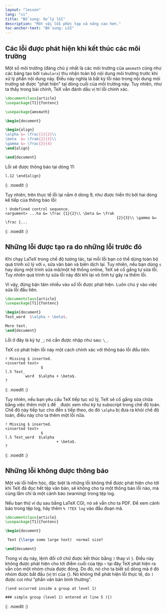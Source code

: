 ```yaml
---
layout: "lesson"
lang: "vi"
title: "Bổ sung: Xử lý lỗi"
description: "Một vài lỗi phức tạp và nâng cao hơn."
toc-anchor-text: "Bổ sung: Lỗi"
---
```


## Các lỗi được phát hiện khi kết thúc các môi trường

Một số môi trường (đáng chú ý nhất là các môi trường của `amsmath` cũng như các
bảng tạo bởi `tabularx`) thu nhận toàn bộ nội dung môi trường trước khi xử lý
phần nội dung này. Điều này nghĩa là bất kỳ lỗi nào trong nội dung môi trường sẽ
được "phát hiện" tại dòng cuối của môi trường này. Tuy nhiên, như ta thấy trong
bài chính, TeX vẫn đánh dấu vị trí lỗi chính xác.

```latex
\documentclass{article}
\usepackage[T1]{fontenc}

\usepackage{amsmath}

\begin{document}

\begin{align}
\alpha &= \frac{1}{2}\\
\beta  &= \frak{2}{3}\\
\gamma &= \frac{3}{4} 
\end{align}

\end{document}
```

Lỗi sẽ được thông báo tại dòng 11:

```
l.12 \end{align}
```
{: .noedit :}

Tuy nhiên, trên thực tế lỗi lại nằm ở dòng 9, như được hiển thị bởi hai dòng kế
tiếp của thông báo lỗi:

```
! Undefined control sequence.
<argument> ...ha &= \frac {1}{2}\\ \beta &= \frak 
                                                  {2}{3}\\ \gamma &= \frac {...
```
{: .noedit :}


## Những lỗi được tạo ra do những lỗi trước đó

Khi chạy LaTeX trong chế độ tương tác, tại mỗi lỗi bạn có thể dừng toàn bộ quá
trình xử lý với `x`, sửa văn bản và biên dịch lại. Tuy nhiên, nếu bạn dùng `s`
hay dùng một trình sửa mã/một hệ thống online, TeX sẽ cố gắng tự sửa lỗi. Tuy
nhiên quá trình tự sửa lỗi này đôi khi lại vô tình tự gây ra thêm lỗi.

Vì vậy, đừng bận tâm nhiều vào _số_ lỗi được phát hiện. Luôn chú ý vào việc sửa
lỗi đầu tiên.

```latex
\documentclass{article}
\usepackage[T1]{fontenc}

\begin{document}
Text_word  $\alpha + \beta$.

More text.
\end{document}
```

Lỗi ở đây là ký tự `_`; nó cần được nhập như sau: `\_`.

TeX có phát hiện lỗi này một cách chính xác với thông báo lỗi _đầu tiên_:

```
! Missing $ inserted.
<inserted text> 
                $
l.5 Text_
         word  $\alpha + \beta$.
?
```
{: .noedit :}

Tuy nhiên, nếu bạn yêu cầu TeX tiếp tục xử lý, TeX sẽ cố gắng sửa chữa bằng việc
thêm một `$` để `_` được xem như ký tự subscript trong chế độ toán. Chế độ này
tiếp tục cho đến `$` tiếp theo, do đó `\alpha` bị đưa ra khỏi chế độ toán, điều
này cho ta thêm một lỗi nữa.

```
! Missing $ inserted.
<inserted text> 
                $
l.5 Text_word  $\alpha
                       + \beta$.
? 
```
{: .noedit :}


## Những lỗi không được thông báo

Một vài lỗi hiểm hóc, đặc biệt là những lỗi không thể được phát hiện cho tới khi
TeX đã đọc hết tệp văn bản, sẽ không cho ta một thông báo lỗi nào, mà cùng lắm
chỉ là một cảnh báo (warning) trong tệp log.

Nếu bạn thử ví dụ sau bằng LaTeX CGI, nó sẽ vẫn cho ta PDF. Để xem cảnh báo
trong tệp log, hãy thêm `% !TEX log` vào đầu đoạn mã.

```latex
\documentclass{article}
\usepackage[T1]{fontenc}

\begin{document}

 Text {\large some large text)  normal size?

\end{document}
```

Trong ví dụ này, lệnh đổi cỡ chữ được kết thúc bằng `)` thay vì `}`. Điều này
không được phát hiện cho tới điểm cuối của tệp &ndash; tại đây TeX phát hiện ra
vẫn còn một nhóm chưa được đóng. Do đó, nó cho ta biết số dòng mà ở đó nhóm được
bắt đầu (vị trí của `{`). Nó không thể phát hiện lỗi thực tế, do `)` được coi
như "phần văn bản bình thường".

```
(\end occurred inside a group at level 1)

### simple group (level 1) entered at line 5 ({)
```
{: .noedit :}

<script>
  window.addEventListener('load', function(){
      if(editors['pre0'] != null) editors['pre0'].moveCursorTo(8, 15, false);
      if(editors['pre3'] != null) editors['pre3'].moveCursorTo(3, 5, false);
      if(editors['pre6'] != null) editors['pre6'].moveCursorTo(4, 30, false);
  }, false);
</script>
